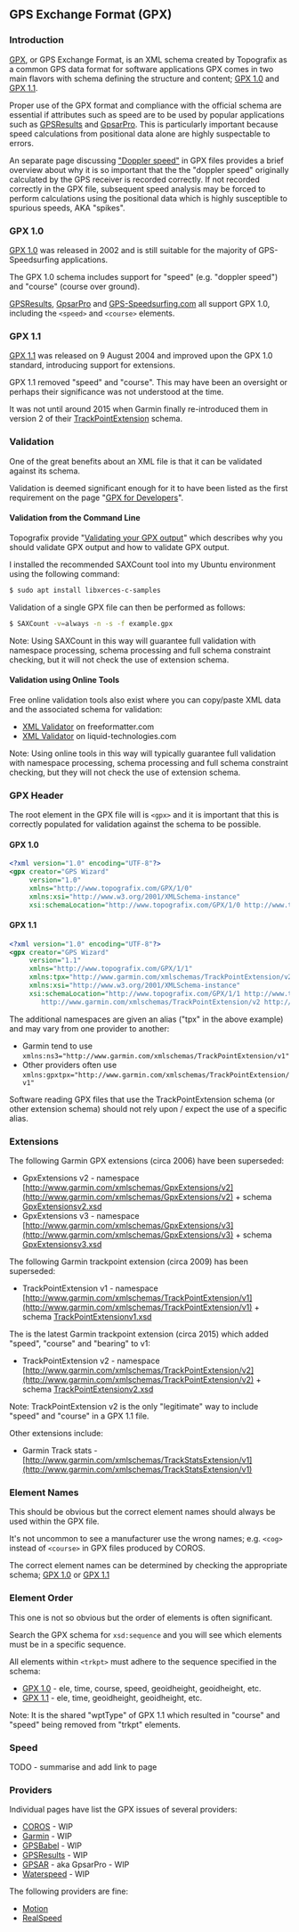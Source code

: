 ## GPS Exchange Format (GPX)

### Introduction

[GPX](https://www.topografix.com/gpx.asp), or GPS Exchange Format, is an XML schema created by Topografix as a common GPS data format for software applications GPX comes in two main flavors with schema defining the structure and content; [GPX 1.0](https://www.topografix.com/GPX/1/0/gpx.xsd) and [GPX 1.1](https://www.topografix.com/GPX/1/1/gpx.xsd).

Proper use of the GPX format and compliance with the official schema are essential if attributes such as speed are to be used by popular applications such as [GPSResults](https://www.gps-speed.com/) and [GpsarPro](http://www.gpsactionreplay.com/). This is particularly important because speed calculations from positional data alone are highly suspectable to errors.

An separate page discussing ["Doppler speed"](speed.md) in GPX files provides a brief overview about why it is so important that the the "doppler speed" originally calculated by the GPS receiver is recorded correctly. If not recorded correctly in the GPX file, subsequent speed analysis may be forced to perform calculations using the positional data which is highly susceptible to spurious speeds, AKA "spikes".



### GPX 1.0

[GPX 1.0](https://www.topografix.com/GPX/1/0/gpx.xsd) was released in 2002 and is still suitable for the majority of GPS-Speedsurfing applications.

The GPX 1.0 schema includes support for "speed" (e.g. "doppler speed") and "course" (course over ground).

[GPSResults](https://www.gps-speed.com/), [GpsarPro](http://www.gpsactionreplay.com/) and [GPS-Speedsurfing.com](https://www.gps-speedsurfing.com/) all support GPX 1.0, including the `<speed>` and `<course>` elements.



### GPX 1.1

[GPX 1.1](https://www.topografix.com/GPX/1/1/gpx.xsd) was released on 9 August 2004 and improved upon the GPX 1.0 standard, introducing support for extensions.

GPX 1.1 removed "speed" and "course". This may have been an oversight or perhaps their significance was not understood at the time.

It was not until around 2015 when Garmin finally re-introduced them in version 2 of their [TrackPointExtension](https://www8.garmin.com/xmlschemas/TrackPointExtensionv2.xsd) schema.



### Validation

One of the great benefits about an XML file is that it can be validated against its schema.

Validation is deemed significant enough for it to have been listed as the first requirement on the page "[GPX for Developers](https://www.topografix.com/gpx_for_developers.asp)".

#### Validation from the Command Line

Topografix provide "[Validating your GPX output](https://www.topografix.com/gpx_validation.asp)" which describes why you should validate GPX output and how to validate GPX output.

I installed the recommended SAXCount tool into my Ubuntu environment using the following command:

```sh
$ sudo apt install libxerces-c-samples
```

Validation of a single GPX file can then be performed as follows:

```sh
$ SAXCount -v=always -n -s -f example.gpx
```

Note: Using SAXCount in this way will guarantee full validation with namespace processing, schema processing and full schema constraint checking, but it will not check the use of extension schema.

#### Validation using Online Tools

Free online validation tools also exist where you can copy/paste XML data and the associated schema for validation:

- [XML Validator](https://www.freeformatter.com/xml-validator-xsd.html) on freeformatter.com
- [XML Validator](https://www.liquid-technologies.com/online-xsd-validator) on liquid-technologies.com

Note: Using online tools in this way will typically guarantee full validation with namespace processing, schema processing and full schema constraint checking, but they will not check the use of extension schema.



### GPX Header

The root element in the GPX file will is `<gpx>` and it is important that this is correctly populated for validation against the schema to be possible.

#### GPX 1.0

```xml
<?xml version="1.0" encoding="UTF-8"?>
<gpx creator="GPS Wizard"
     version="1.0"
     xmlns="http://www.topografix.com/GPX/1/0"
     xmlns:xsi="http://www.w3.org/2001/XMLSchema-instance"
     xsi:schemaLocation="http://www.topografix.com/GPX/1/0 http://www.topografix.com/GPX/1/0/gpx.xsd">
```

#### GPX 1.1

```xml
<?xml version="1.0" encoding="UTF-8"?>
<gpx creator="GPS Wizard"
     version="1.1"
     xmlns="http://www.topografix.com/GPX/1/1"
     xmlns:tpx="http://www.garmin.com/xmlschemas/TrackPointExtension/v2"
     xmlns:xsi="http://www.w3.org/2001/XMLSchema-instance"
     xsi:schemaLocation="http://www.topografix.com/GPX/1/1 http://www.topografix.com/GPX/1/1/gpx.xsd
        http://www.garmin.com/xmlschemas/TrackPointExtension/v2 http://www.garmin.com/xmlschemas/TrackPointExtensionv2.xsd">
```

The additional namespaces are given an alias ("tpx" in the above example) and may vary from one provider to another:

- Garmin tend to use `xmlns:ns3="http://www.garmin.com/xmlschemas/TrackPointExtension/v1"`
- Other providers often use `xmlns:gpxtpx="http://www.garmin.com/xmlschemas/TrackPointExtension/v1"`

Software reading GPX files that use the TrackPointExtension schema (or other extension schema) should not rely upon / expect the use of a specific alias.



### Extensions

The following Garmin GPX extensions (circa 2006) have been superseded:

- GpxExtensions v2 - namespace [http://www.garmin.com/xmlschemas/GpxExtensions/v2](http://www.garmin.com/xmlschemas/GpxExtensions/v2) + schema [GpxExtensionsv2.xsd](https://www8.garmin.com/xmlschemas/GpxExtensionsv2.xsd)
- GpxExtensions v3 - namespace [http://www.garmin.com/xmlschemas/GpxExtensions/v3](http://www.garmin.com/xmlschemas/GpxExtensions/v3) + schema [GpxExtensionsv3.xsd](https://www8.garmin.com/xmlschemas/GpxExtensionsv3.xsd)

The following Garmin trackpoint extension (circa 2009) has been superseded:

- TrackPointExtension v1 - namespace [http://www.garmin.com/xmlschemas/TrackPointExtension/v1](http://www.garmin.com/xmlschemas/TrackPointExtension/v1) + schema [TrackPointExtensionv1.xsd](https://www8.garmin.com/xmlschemas/TrackPointExtensionv1.xsd)

The is the latest Garmin trackpoint extension (circa 2015) which added "speed", "course" and "bearing" to v1:

- TrackPointExtension v2 - namespace [http://www.garmin.com/xmlschemas/TrackPointExtension/v2](http://www.garmin.com/xmlschemas/TrackPointExtension/v2) + schema [TrackPointExtensionv2.xsd](https://www8.garmin.com/xmlschemas/TrackPointExtensionv2.xsd)

Note: TrackPointExtension v2 is the only "legitimate" way to include "speed" and "course" in a GPX 1.1 file.

Other extensions include:

- Garmin Track stats - [http://www.garmin.com/xmlschemas/TrackStatsExtension/v1](http://www.garmin.com/xmlschemas/TrackStatsExtension/v1)



### Element Names

This should be obvious but the correct element names should always be used within the GPX file.

It's not uncommon to see a manufacturer use the wrong names; e.g. `<cog>` instead of `<course>` in GPX files produced by COROS.

The correct element names can be determined by checking the appropriate schema; [GPX 1.0](https://www.topografix.com/GPX/1/0/gpx.xsd) or [GPX 1.1](https://www.topografix.com/GPX/1/1/gpx.xsd)



### Element Order

This one is not so obvious but the order of elements is often significant.

Search the GPX schema for `xsd:sequence` and you will see which elements must be in a specific sequence.

All elements within `<trkpt>` must adhere to the sequence specified in the schema:

- [GPX 1.0](https://www.topografix.com/GPX/1/0/gpx.xsd) - ele, time, course, speed, geoidheight, geoidheight, etc.
- [GPX 1.1](https://www.topografix.com/GPX/1/1/gpx.xsd) - ele, time, geoidheight, geoidheight, etc.

Note: It is the shared "wptType" of GPX 1.1 which resulted in "course" and "speed" being removed from "trkpt" elements.



### Speed

 TODO - summarise and add link to page



### Providers

Individual pages have list the GPX issues of several providers:

- [COROS](issues/coros.md) - WIP
- [Garmin](issues/garmin.md) - WIP
- [GPSBabel](issues/gpsbabel.md) - WIP
- [GPSResults](issues/gpsresults.md) - WIP
- [GPSAR](issues/gpsar.md) - aka GpsarPro - WIP
- [Waterspeed](issues/waterspeed.md) - WIP



The following providers are fine:

- [Motion](issues/motion.md)
- [RealSpeed](issues/realspeed.md)

